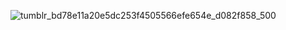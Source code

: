 ![tumblr_bd78e11a20e5dc253f4505566efe654e_d082f858_500](https://github.com/user-attachments/assets/b2908fe0-69aa-4fb8-92f7-af2b7b121f21)
